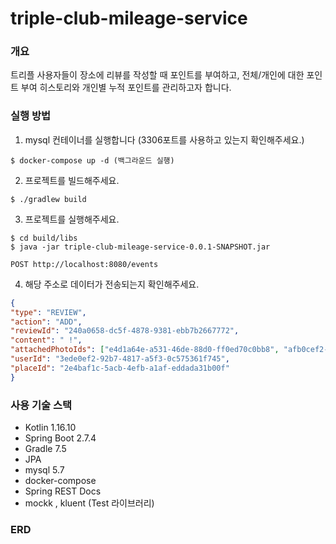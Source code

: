 # triple-club-mileage-service
### 개요
트리플 사용자들이 장소에 리뷰를 작성할 때 포인트를 부여하고, 전체/개인에 대한 포인트 부여 히스토리와 개인별 누적 포인트를 관리하고자 합니다.

### 실행 방법
1. mysql 컨테이너를 실행합니다 (3306포트를 사용하고 있는지 확인해주세요.)
```
$ docker-compose up -d (백그라운드 실행)
```
2. 프로젝트를 빌드해주세요.
```
$ ./gradlew build
```
3. 프로젝트를 실행해주세요.
```
$ cd build/libs
$ java -jar triple-club-mileage-service-0.0.1-SNAPSHOT.jar
```

`POST http://localhost:8080/events`

4. 해당 주소로 데이터가 전송되는지 확인해주세요.
```JSON
{
"type": "REVIEW",
"action": "ADD", 
"reviewId": "240a0658-dc5f-4878-9381-ebb7b2667772",
"content": " !",
"attachedPhotoIds": ["e4d1a64e-a531-46de-88d0-ff0ed70c0bb8", "afb0cef2-851d-4a50-bb07-9cc15cbdc332"],
"userId": "3ede0ef2-92b7-4817-a5f3-0c575361f745",
"placeId": "2e4baf1c-5acb-4efb-a1af-eddada31b00f"
}
```

### 사용 기술 스택
- Kotlin 1.16.10
- Spring Boot 2.7.4
- Gradle 7.5
- JPA
- mysql 5.7
- docker-compose
- Spring REST Docs
- mockk , kluent (Test 라이브러리)

### ERD
